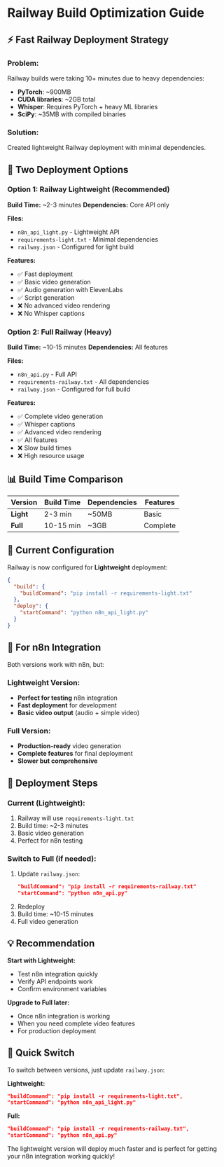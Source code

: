 # Railway Build Optimization Guide

## ⚡ **Fast Railway Deployment Strategy**

### **Problem:**
Railway builds were taking 10+ minutes due to heavy dependencies:
- **PyTorch**: ~900MB
- **CUDA libraries**: ~2GB total
- **Whisper**: Requires PyTorch + heavy ML libraries
- **SciPy**: ~35MB with compiled binaries

### **Solution:**
Created lightweight Railway deployment with minimal dependencies.

## 🚀 **Two Deployment Options**

### **Option 1: Railway Lightweight (Recommended)**
**Build Time:** ~2-3 minutes
**Dependencies:** Core API only

**Files:**
- `n8n_api_light.py` - Lightweight API
- `requirements-light.txt` - Minimal dependencies
- `railway.json` - Configured for light build

**Features:**
- ✅ Fast deployment
- ✅ Basic video generation
- ✅ Audio generation with ElevenLabs
- ✅ Script generation
- ❌ No advanced video rendering
- ❌ No Whisper captions

### **Option 2: Full Railway (Heavy)**
**Build Time:** ~10-15 minutes
**Dependencies:** All features

**Files:**
- `n8n_api.py` - Full API
- `requirements-railway.txt` - All dependencies
- `railway.json` - Configured for full build

**Features:**
- ✅ Complete video generation
- ✅ Whisper captions
- ✅ Advanced video rendering
- ✅ All features
- ❌ Slow build times
- ❌ High resource usage

## 📊 **Build Time Comparison**

| Version | Build Time | Dependencies | Features |
|---------|------------|--------------|----------|
| **Light** | 2-3 min | ~50MB | Basic |
| **Full** | 10-15 min | ~3GB | Complete |

## 🔧 **Current Configuration**

Railway is now configured for **Lightweight** deployment:

```json
{
  "build": {
    "buildCommand": "pip install -r requirements-light.txt"
  },
  "deploy": {
    "startCommand": "python n8n_api_light.py"
  }
}
```

## 🎯 **For n8n Integration**

Both versions work with n8n, but:

### **Lightweight Version:**
- **Perfect for testing** n8n integration
- **Fast deployment** for development
- **Basic video output** (audio + simple video)

### **Full Version:**
- **Production-ready** video generation
- **Complete features** for final deployment
- **Slower but comprehensive**

## 🚀 **Deployment Steps**

### **Current (Lightweight):**
1. Railway will use `requirements-light.txt`
2. Build time: ~2-3 minutes
3. Basic video generation
4. Perfect for n8n testing

### **Switch to Full (if needed):**
1. Update `railway.json`:
   ```json
   "buildCommand": "pip install -r requirements-railway.txt"
   "startCommand": "python n8n_api.py"
   ```
2. Redeploy
3. Build time: ~10-15 minutes
4. Full video generation

## 💡 **Recommendation**

**Start with Lightweight:**
- Test n8n integration quickly
- Verify API endpoints work
- Confirm environment variables

**Upgrade to Full later:**
- Once n8n integration is working
- When you need complete video features
- For production deployment

## 🔄 **Quick Switch**

To switch between versions, just update `railway.json`:

**Lightweight:**
```json
"buildCommand": "pip install -r requirements-light.txt",
"startCommand": "python n8n_api_light.py"
```

**Full:**
```json
"buildCommand": "pip install -r requirements-railway.txt", 
"startCommand": "python n8n_api.py"
```

The lightweight version will deploy much faster and is perfect for getting your n8n integration working quickly!
